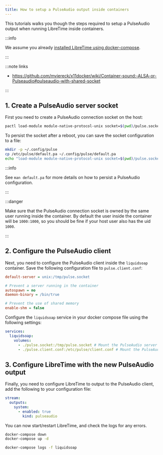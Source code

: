```yaml
---
title: How to setup a PulseAudio output inside containers
---
```


This tutorials walks you though the steps required to setup a PulseAudio output when running LibreTime inside containers.

:::info

We assume you already [installed LibreTime using docker-compose](../install/README.md#using-docker-compose).

:::

:::note links

- https://github.com/mviereck/x11docker/wiki/Container-sound:-ALSA-or-Pulseaudio#pulseaudio-with-shared-socket

:::

## 1. Create a PulseAudio server socket

First you need to create a PulseAudio connection socket on the host:

```bash
pactl load-module module-native-protocol-unix socket=$(pwd)/pulse.socket
```

To persist the socket after a reboot, you can save the socket configuration to a file:

```bash
mkdir -p ~/.config/pulse
cp /etc/pulse/default.pa ~/.config/pulse/default.pa
echo "load-module module-native-protocol-unix socket=$(pwd)/pulse.socket" | tee -a ~/.config/pulse/default.pa
```

:::info

See `man default.pa` for more details on how to persist a PulseAudio configuration.

:::

:::danger

Make sure that the PulseAudio connection socket is owned by the same user running inside the container. By default the user inside the container will be `1000:1000`, so you should be fine if your host user also has the uid `1000`.

:::

## 2. Configure the PulseAudio client

Next, you need to configure the PulseAudio client inside the `liquidsoap` container. Save the following configuration file to `pulse.client.conf`:

```ini title="pulse.client.conf"
default-server = unix:/tmp/pulse.socket

# Prevent a server running in the container
autospawn = no
daemon-binary = /bin/true

# Prevent the use of shared memory
enable-shm = false
```

Configure the `liquidsoap` service in your docker compose file using the following settings:

```yaml title="docker-compose.yml"
services:
  liquidsoap:
    volumes:
      - ./pulse.socket:/tmp/pulse.socket # Mount the PulseAudio server socket
      - ./pulse.client.conf:/etc/pulse/client.conf # Mount the PulseAudio client configuration
```

## 3. Configure LibreTime with the new PulseAudio output

Finally, you need to configure LibreTime to output to the PulseAudio client, add the following to your configuration file:

```yaml title="config.yml"
stream:
  outputs:
    system:
      - enabled: true
        kind: pulseaudio
```

You can now start/restart LibreTime, and check the logs for any errors.

```bash
docker-compose down
docker-compose up -d

docker-compose logs -f liquidsoap
```
